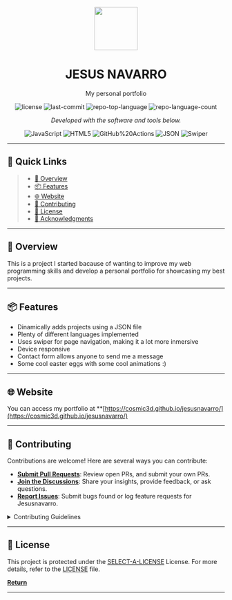 <p align="center">
  <img src="https://img.icons8.com/external-tal-revivo-duo-tal-revivo/100/external-markdown-a-lightweight-markup-language-with-plain-text-formatting-syntax-logo-duo-tal-revivo.png" width="100" />
</p>
<p align="center">
    <h1 align="center">JESUS NAVARRO</h1>
</p>
<p align="center">
    My personal portfolio
</p>
<p align="center">
	<img src="https://img.shields.io/github/license/cosmic3d/jesusnavarro?style=flat&color=0080ff" alt="license">
	<img src="https://img.shields.io/github/last-commit/cosmic3d/jesusnavarro?style=flat&logo=git&logoColor=white&color=0080ff" alt="last-commit">
	<img src="https://img.shields.io/github/languages/top/cosmic3d/jesusnavarro?style=flat&color=0080ff" alt="repo-top-language">
	<img src="https://img.shields.io/github/languages/count/cosmic3d/jesusnavarro?style=flat&color=0080ff" alt="repo-language-count">
<p>
<p align="center">
		<em>Developed with the software and tools below.</em>
</p>
<p align="center">
	<img src="https://img.shields.io/badge/JavaScript-F7DF1E.svg?style=flat&logo=JavaScript&logoColor=black" alt="JavaScript">
	<img src="https://img.shields.io/badge/HTML5-E34F26.svg?style=flat&logo=HTML5&logoColor=white" alt="HTML5">
	<img src="https://img.shields.io/badge/GitHub%20Actions-2088FF.svg?style=flat&logo=GitHub-Actions&logoColor=white" alt="GitHub%20Actions">
	<img src="https://img.shields.io/badge/JSON-000000.svg?style=flat&logo=JSON&logoColor=white" alt="JSON">
	<img src="https://img.shields.io/badge/Swiper-000000.svg?style=flat&logo=swiper&logoColor=blue" alt="Swiper">
</p>
<hr>

## 🔗 Quick Links

> - [📍 Overview](#-overview)
> - [📦 Features](#-features)
> - [🌐 Website](#-project-roadmap)
> - [🤝 Contributing](#-contributing)
> - [📄 License](#-license)
> - [👏 Acknowledgments](#-acknowledgments)

---

## 📍 Overview

This is a project I started bacause of wanting to improve my web programming skills and develop a personal portfolio for showcasing my best projects. 

---

## 📦 Features

- Dinamically adds projects using a JSON file
- Plenty of different languages implemented
- Uses swiper for page navigation, making it a lot more inmersive
- Device responsive
- Contact form allows anyone to send me a message
- Some cool easter eggs with some cool animations :)

---



## 🌐 Website

You can access my portfolio at **[https://cosmic3d.github.io/jesusnavarro/](https://cosmic3d.github.io/jesusnavarro/)

---

## 🤝 Contributing

Contributions are welcome! Here are several ways you can contribute:

- **[Submit Pull Requests](https://github.com/cosmic3d/jesusnavarro/blob/main/CONTRIBUTING.md)**: Review open PRs, and submit your own PRs.
- **[Join the Discussions](https://github.com/cosmic3d/jesusnavarro/discussions)**: Share your insights, provide feedback, or ask questions.
- **[Report Issues](https://github.com/cosmic3d/jesusnavarro/issues)**: Submit bugs found or log feature requests for Jesusnavarro.

<details closed>
    <summary>Contributing Guidelines</summary>

1. **Fork the Repository**: Start by forking the project repository to your GitHub account.
2. **Clone Locally**: Clone the forked repository to your local machine using a Git client.
   ```sh
   git clone https://github.com/cosmic3d/jesusnavarro
   ```
3. **Create a New Branch**: Always work on a new branch, giving it a descriptive name.
   ```sh
   git checkout -b new-feature-x
   ```
4. **Make Your Changes**: Develop and test your changes locally.
5. **Commit Your Changes**: Commit with a clear message describing your updates.
   ```sh
   git commit -m 'Implemented new feature x.'
   ```
6. **Push to GitHub**: Push the changes to your forked repository.
   ```sh
   git push origin new-feature-x
   ```
7. **Submit a Pull Request**: Create a PR against the original project repository. Clearly describe the changes and their motivations.

Once your PR is reviewed and approved, it will be merged into the main branch.

</details>

---

## 📄 License

This project is protected under the [SELECT-A-LICENSE](https://choosealicense.com/licenses) License. For more details, refer to the [LICENSE](https://choosealicense.com/licenses/) file.

[**Return**](#-quick-links)

---
